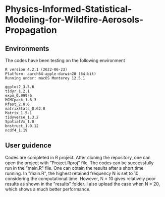 # Physics-Informed-Statistical-Modeling-for-Wildfire-Aerosols-Propagation

## Environments
The codes have been testing on the following environment
```
R version 4.2.1 (2022-06-23)
Platform: aarch64-apple-darwin20 (64-bit)
Running under: macOS Monterey 12.5.1

ggplot2_3.3.6  
tidyr_1.2.1
expm_0.999-6
MCMCpack_1.6-3  
Rfast_2.0.6
matrixStats_0.62.0 
Matrix_1.5-1 
tidyverse_1.3.2
SpatialVx_1.0 
bnstruct_1.0.12  
ncdf4_1.19
```

## User guidence 
Codes are completed in R project. After cloning the repository, one can open the project with “Project.Rproj” file. The codes can be successfully run in the "main.R" file. One can obtain the results after a short time running. In "main.R", the highest retained frequency N is set to 10 considering the computational time. However, N = 10 gives relatively poor results as shown in the "results" folder. I also upload the case when N = 20, which shows a much better performance. 
